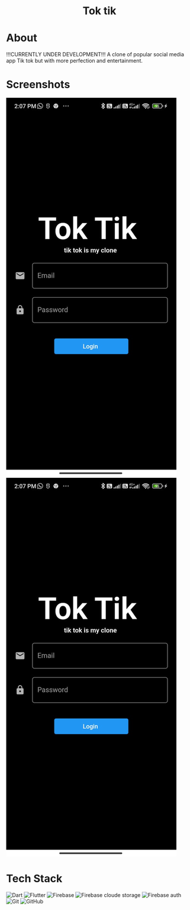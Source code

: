 <div align="center"><h1> Tok tik </h1> </div>

# About
!!!CURRENTLY UNDER DEVELOPMENT!!! A clone of popular social media app Tik tok but with more perfection and entertainment.

# Screenshots
![screenshot](https://raw.githubusercontent.com/BytesBrawler/images/main/screenshots/ok%20tik.jpeg)
![screenshot](https://raw.githubusercontent.com/BytesBrawler/images/main/screenshots/ok%20tik.jpeg)

# Tech Stack
![Dart](https://img.shields.io/badge/dart-%230175C2.svg?logo=dart&logoColor=white&style=for-the-badge)
![Flutter](https://img.shields.io/badge/Flutter-%2302569B.svg?logo=Flutter&logoColor=white&style=for-the-badge)
![Firebase](https://img.shields.io/badge/-Firebase-yellow)
![Firebase cloude storage](https://img.shields.io/badge/-Firebase%20Cloud%20Storage-yellow)
![Firebase auth](https://img.shields.io/badge/-Firebase%20Auth-yellow)
![Git](https://img.shields.io/badge/git-%23F05033.svg?logo=git&logoColor=white&style=for-the-badge)
![GitHub](https://img.shields.io/badge/github-%23121011.svg?logo=github&logoColor=white&style=for-the-badge)
